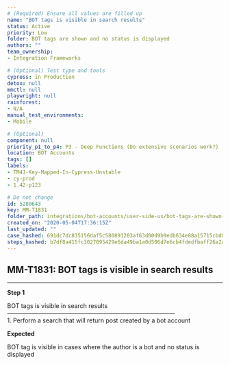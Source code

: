 ```yaml
---
# (Required) Ensure all values are filled up
name: "BOT tags is visible in search results"
status: Active
priority: Low
folder: BOT tags are shown and no status is displayed
authors: ""
team_ownership: 
- Integration Frameworks

# (Optional) Test type and tools
cypress: in Production
detox: null
mmctl: null
playwright: null
rainforest: 
- N/A
manual_test_environments: 
- Mobile

# (Optional)
component: null
priority_p1_to_p4: P3 - Deep Functions (Do extensive scenarios work?)
location: BOT Accounts
tags: []
labels: 
- TM4J-Key-Mapped-In-Cypress-Unstable
- cy-prod
- 1.42-p123

# Do not change
id: 5280643
key: MM-T1831
folder_path: integrations/bot-accounts/user-side-ux/bot-tags-are-shown-and-no-status-is-displayed
created_on: "2020-05-04T17:36:15Z"
last_updated: ""
case_hashed: 691dc7dc835156daf5c580891203af63d00d9b9edb634e88a15715cbd037eac94d5c89f3fe4a8e04829483750b8384b1
steps_hashed: b7df8a415fc3027095429e6da49ba1a0d506d7e6cb4fdedfbaff26a2a46cbff6338b850b11dbf72549bfaa044d5aa61a
---
```


## MM-T1831: BOT tags is visible in search results

---

**Step 1**

BOT tags is visible in search results\
————————————————————————————\
1\. Perform a search that will return post created by a bot account

**Expected**

BOT tag is visible in cases where the author is a bot and no status is displayed
